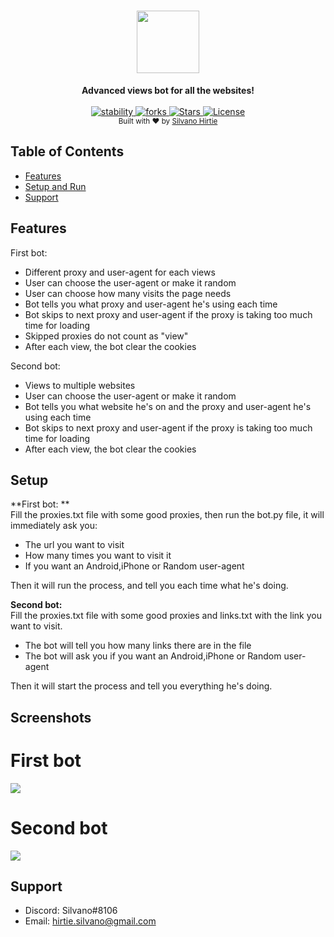 <h1 align="center">
<img width="100" height="100" src="https://cdn.shopify.com/s/files/1/1061/1924/products/Robot_Emoji_Icon_7070a254-26f7-4a54-8131-560e38e34c2e_large.png?v=1571606114">
</img>
</h1>

<div align="center">
  <strong>Advanced views bot for all the websites!</strong>
</div>

<br />

<div align="center">
  <a href="https://github.com/silvanohirtie/viewsBot/issues">
    <img src="https://img.shields.io/github/issues/silvanohirtie/viewsBot"
      alt="stability" />
  </a>
  <a href="https://img.shields.io/github/forks/silvanohirtie/viewsBot">
    <img src="https://img.shields.io/github/forks/silvanohirtie/viewsBot"
      alt="forks" />
  </a>
  <!-- Build Status -->
  <a href="https://img.shields.io/github/stars/silvanohirtie/viewsBot">
    <img src="https://img.shields.io/github/stars/silvanohirtie/viewsBot"
      alt="Stars" />
  </a>
  <!-- Test Coverage -->
  <a href="https://github.com/silvanohirtie/viewsBot/LICENSE">
    <img src="https://img.shields.io/github/license/silvanohirtie/viewsBot"
      alt="License" />
  </a>
</div>
<div align="center">
  <sub>Built with ❤︎ by
  <a href="https://github.com/silvanohirtie/s">Silvano Hirtie</a>
   
  </a>
</div>

## Table of Contents
- [Features](#features)
- [Setup and Run](#Setup)
- [Support](#support)

## Features
First bot:  
- Different proxy and user-agent for each views
- User can choose the user-agent or make it random
- User can choose how many visits the page needs
- Bot tells you what proxy and user-agent he's using each time
- Bot skips to next proxy and user-agent if the proxy is taking too much time for loading
- Skipped proxies do not count as "view"
- After each view, the bot clear the cookies

Second bot:  
- Views to multiple websites
- User can choose the user-agent or make it random
- Bot tells you what website he's on and the proxy and user-agent he's using each time
- Bot skips to next proxy and user-agent if the proxy is taking too much time for loading
- After each view, the bot clear the cookies

## Setup
**First bot: **  
Fill the proxies.txt file with some good proxies, then run the bot.py file, it will immediately ask you:
- The url you want to visit
- How many times you want to visit it
- If you want an Android,iPhone or Random user-agent  

Then it will run the process, and tell you each time what he's doing.  

**Second bot:**  
Fill the proxies.txt file with some good proxies and links.txt with the link you want to visit.
- The bot will tell you how many links there are in the file
- The bot will ask you if you want an Android,iPhone or Random user-agent  

Then it will start the process and tell you everything he's doing.

## Screenshots
# First bot  
<img src="https://i.imgur.com/N0gS5eE.png"></img>  

# Second bot  
<img src="https://i.imgur.com/2FHCJ6U.png"></img>

## Support
- Discord: Silvano#8106
- Email: hirtie.silvano@gmail.com
